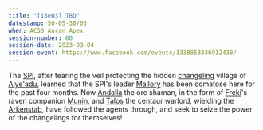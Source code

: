 ```yaml
---
title: "[13e03] TBD"
datestamp: 50-05-30/03
when: AC50 Auran Apex
session-number: 60
session-date: 2023-03-04
session-event: https://www.facebook.com/events/1338853346912438/
---
```


The [SPI](../orgs/spi), after tearing the veil protecting the hidden [changeling](../dossiers/changelings) village of [Alye'adu](../locales/alyeadu), learned that the SPI's leader [Mallory](../dossiers/mallory) has been comatose here for the past four months. Now [Andalla](../dossiers/andalla) the orc shaman, in the form of [Freki](../dossiers/freki)'s raven companion [Munin](../dossiers/munin), and [Talos](../dossiers/talos) the centaur warlord, wielding the [Arkenstab](../relics/arkenstone), have followed the agents through, and seek to seize the power of the changelings for themselves!
